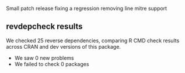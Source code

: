 Small patch release fixing a regression removing line mitre support

## revdepcheck results

We checked 25 reverse dependencies, comparing R CMD check results across CRAN and dev versions of this package.

 * We saw 0 new problems
 * We failed to check 0 packages
